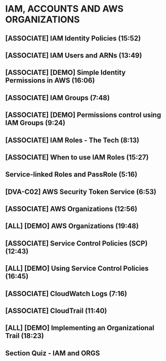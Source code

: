 # IAM, ACCOUNTS AND AWS ORGANIZATIONS

## [ASSOCIATE] IAM Identity Policies (15:52)

## [ASSOCIATE] IAM Users and ARNs (13:49)

## [ASSOCIATE] [DEMO] Simple Identity Permissions in AWS (16:06)

## [ASSOCIATE] IAM Groups (7:48)

## [ASSOCIATE] [DEMO] Permissions control using IAM Groups (9:24)

## [ASSOCIATE] IAM Roles - The Tech (8:13)

## [ASSOCIATE] When to use IAM Roles (15:27)

## Service-linked Roles and PassRole (5:16)

## [DVA-C02] AWS Security Token Service (6:53)

## [ASSOCIATE] AWS Organizations (12:56)

## [ALL] [DEMO] AWS Organizations (19:48)

## [ASSOCIATE] Service Control Policies (SCP) (12:43)

## [ALL] [DEMO] Using Service Control Policies (16:45)

## [ASSOCIATE] CloudWatch Logs (7:16)

## [ASSOCIATE] CloudTrail (11:40)

## [ALL] [DEMO] Implementing an Organizational Trail (18:23)

## Section Quiz - IAM and ORGS
